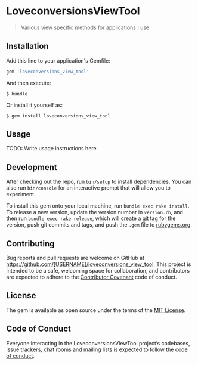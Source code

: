 # LoveconversionsViewTool

> Various view specific methods for applications I use

## Installation

Add this line to your application's Gemfile:

```ruby
gem 'loveconversions_view_tool'
```

And then execute:

    $ bundle

Or install it yourself as:

    $ gem install loveconversions_view_tool

## Usage

TODO: Write usage instructions here

## Development

After checking out the repo, run `bin/setup` to install dependencies. You can also run `bin/console` for an interactive prompt that will allow you to experiment.

To install this gem onto your local machine, run `bundle exec rake install`. To release a new version, update the version number in `version.rb`, and then run `bundle exec rake release`, which will create a git tag for the version, push git commits and tags, and push the `.gem` file to [rubygems.org](https://rubygems.org).

## Contributing

Bug reports and pull requests are welcome on GitHub at https://github.com/[USERNAME]/loveconversions_view_tool. This project is intended to be a safe, welcoming space for collaboration, and contributors are expected to adhere to the [Contributor Covenant](http://contributor-covenant.org) code of conduct.

## License

The gem is available as open source under the terms of the [MIT License](https://opensource.org/licenses/MIT).

## Code of Conduct

Everyone interacting in the LoveconversionsViewTool project’s codebases, issue trackers, chat rooms and mailing lists is expected to follow the [code of conduct](https://github.com/[USERNAME]/loveconversions_view_tool/blob/master/CODE_OF_CONDUCT.md).
